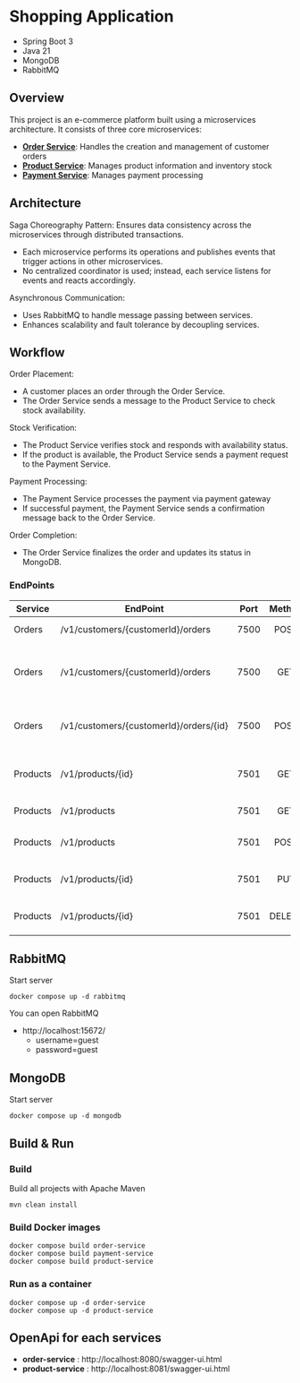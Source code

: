 # Shopping Application 
* Spring Boot 3
* Java 21
* MongoDB
* RabbitMQ

## Overview ##
This project is an e-commerce platform built using a microservices architecture. It consists of three core microservices:

- **[Order Service](ms-order-service)**: Handles the creation and management of customer orders
- **[Product Service](ms-product-service)**: Manages product information and inventory stock
- **[Payment Service](ms-payment-service)**: Manages payment processing

## Architecture ##

Saga Choreography Pattern: Ensures data consistency across the microservices through distributed transactions.

* Each microservice performs its operations and publishes events that trigger actions in other microservices.
* No centralized coordinator is used; instead, each service listens for events and reacts accordingly.

Asynchronous Communication:
* Uses RabbitMQ to handle message passing between services.
* Enhances scalability and fault tolerance by decoupling services.

## Workflow ##

Order Placement:
* A customer places an order through the Order Service.
* The Order Service sends a message to the Product Service to check stock availability.

Stock Verification:
* The Product Service verifies stock and responds with availability status.
* If the product is available, the Product Service sends a payment request to the Payment Service.

Payment Processing:
* The Payment Service processes the payment via payment gateway
* If successful payment, the Payment Service sends a confirmation message back to the Order Service.

Order Completion:
* The Order Service finalizes the order and updates its status in MongoDB.

### EndPoints ###

| Service  | EndPoint                               | Port  | Method | Description                                     |
|----------|----------------------------------------|:-----:|:------:|-------------------------------------------------|
| Orders   | /v1/customers/{customerId}/orders      | 7500  |  POST  | Create an order                                 |
| Orders   | /v1/customers/{customerId}/orders      | 7500  |  GET   | Return a list of orders for a specific customer |
| Orders   | /v1/customers/{customerId}/orders/{id} | 7500  |  POST  | Return detail of specified order                |
| Products | /v1/products/{id}                      | 7501  |  GET   | Return detail of specified product              |
| Products | /v1/products                           | 7501  |  GET   | Return a list of products                       |
| Products | /v1/products                           | 7501  |  POST  | Insert a new product                            |
| Products | /v1/products/{id}                      | 7501  |  PUT   | Update a specific product                       |
| Products | /v1/products/{id}                      | 7501  | DELETE | Delete a specific product                       |


## RabbitMQ
Start server
```
docker compose up -d rabbitmq
```

You can open RabbitMQ
* http://localhost:15672/
    * username=guest
    * password=guest

## MongoDB
Start server
```
docker compose up -d mongodb
```

## Build & Run

### Build

Build all projects with Apache Maven

```
mvn clean install
```

### Build Docker images
```
docker compose build order-service
docker compose build payment-service
docker compose build product-service
```

### Run as a container

```
docker compose up -d order-service
docker compose up -d product-service
```

## OpenApi for each services
- **order-service** : http://localhost:8080/swagger-ui.html
- **product-service** : http://localhost:8081/swagger-ui.html